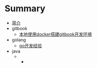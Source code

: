 # Summary

* [简介](README.md)
* gitbook
    * [本地使用docker搭建gitbook开发环境](gitbook/本地使用docker搭建gitbook开发环境.md)
* golang
    * [go开发经验](golang/go开发经验.md)
* java
    * * 

